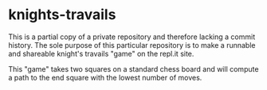 # knights-travails
This is a partial copy of a private repository and therefore lacking a commit history.  The sole purpose of this particular repository is to make a runnable and shareable knight's travails "game" on the repl.it site.

This "game" takes two squares on a standard chess board and will compute a path to the end square with the lowest number of moves. 
